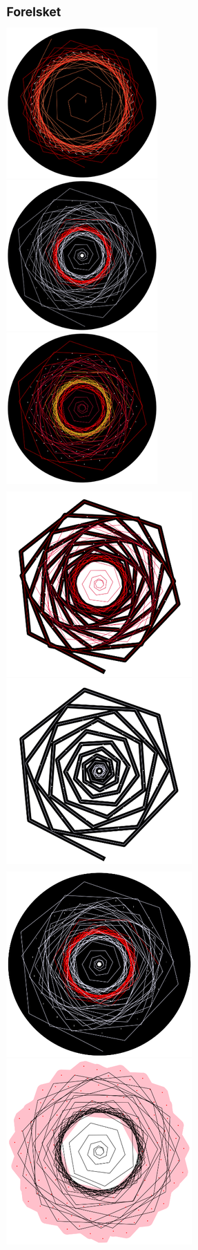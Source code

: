 # Forelsket

<p float="left">
  <img src="Observations/x.png"  width="350"/>
  <img src="Observations/x4.png"  width="350"/>
  <img src="Observations/x1.png"  width="350"/> 
</p>

<p float="left">
  <img src="Observations/x2.png"  width="430"/>
  <img src="Observations/x3.png"  width="430"/> 
</p>

<p float="left">
  <img src="Observations/x4.png"  width="430"/>
  <img src="Observations/x5.png"  width="430"/> 
</p>
